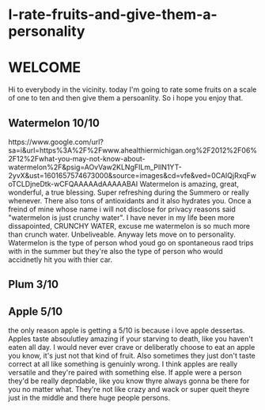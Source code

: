 # I-rate-fruits-and-give-them-a-personality

<h1> <strong>WELCOME</strong> </h1>
Hi to everybody in the vicinity. today I'm going to rate some fruits on a scale of one to ten and then give them a persoanlity. So i hope you enjoy that.

<h2> Watermelon 10/10 </h2>
https://www.google.com/url?sa=i&url=https%3A%2F%2Fwww.ahealthiermichigan.org%2F2012%2F06%2F12%2Fwhat-you-may-not-know-about-watermelon%2F&psig=AOvVaw2KLNgFILm_PIlN1YT-2yvX&ust=1601657574673000&source=images&cd=vfe&ved=0CAIQjRxqFwoTCLDjneDtk-wCFQAAAAAdAAAAABAI
Watermelon is amazing, great, wonderful, a true blessing. Super refreshing during the Summero or really whenever. There also tons of antioxidants and it also hydrates you. Once a freind of mine whose name i will not disclose for privacy reasons said "watermelon is just crunchy water". I have never in my life been more dissapointed, CRUNCHY WATER, excuse me watermelon is so much more than crunch water. Unbeliveable.
Anyway lets move on to personality. Watermelon is the type of person whod youd go on spontaneous raod trips with in the summer but they're also the type of person who would accidnetly hit you with thier car.

<h2> Plum 3/10 </h2>


<h2> Apple 5/10 </h2>
the only reason apple is getting a 5/10 is because i love apple dessertas. Apples taste absoulutley amazing if your starving to death, like you haven't eaten all day. I would never ever crave or deliberatly choose to eat an apple you know, it's just not that kind of fruit. Also sometimes they just don't taste correct at all like something is genuinly wrong. I think apples are really versatile and they're paired with something else. If apple were a person they'd be really depndable, like you know thyre always gonna be there for you no matter what. They're not like crazy and wack or super queit theyre just in the middle and there huge people persons.

